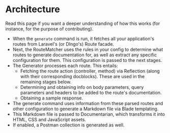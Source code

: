 # Architecture
Read this page if you want a deeper understanding of how this works (for instance, for the purpose of contributing).

- When the `generate` command is run, it fetches all your application's routes from Laravel's (or DIngo's) Route facade.
- Next, the RouteMatcher uses the rules in your config to determine what routes to generate documentation for, as well as extract any specific configuration for them. This configuration is passed to the next stages.
- The Generator processes each route. This entails:
  - Fetching the route action (controller, method) via Reflection (along with their corresponding docblocks). These are used in the remaining stages below.
  - Determining and obtaining info on body parameters, query parameters and headers to be added to the route's documentation.
  - Obtaining a sample response.
- The generate command uses information from these parsed routes and other configuration to generate a Markdown file via Blade templating.
- This Markdown file is passed to Documentarian, which transforms it into HTML, CSS and JavaScript assets.
- If enabled, a Postman collection is generated as well.
